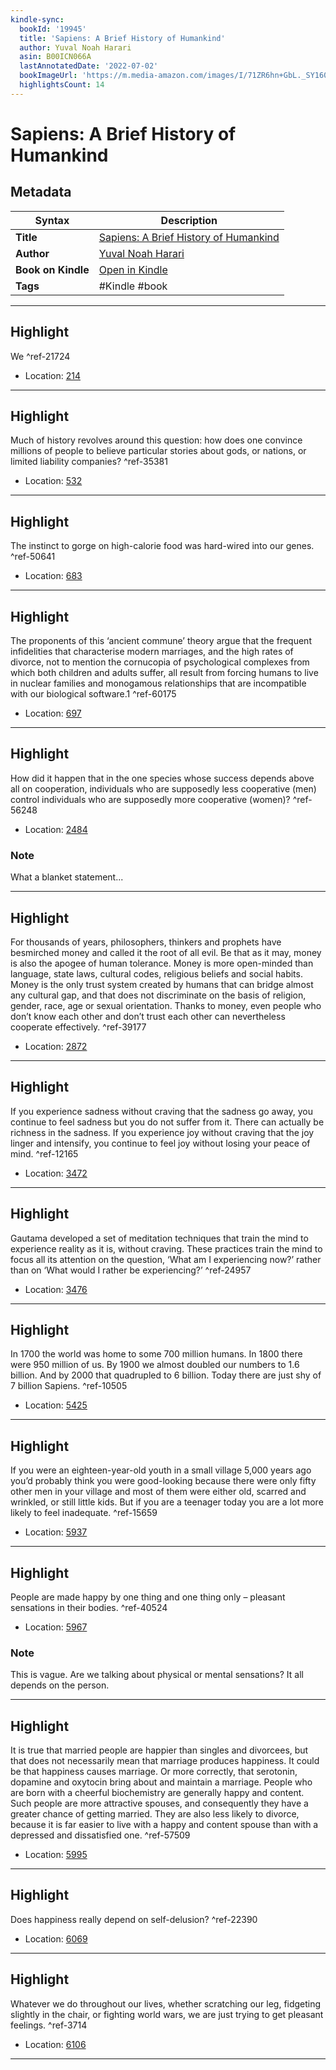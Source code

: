 ```yaml
---
kindle-sync:
  bookId: '19945'
  title: 'Sapiens: A Brief History of Humankind'
  author: Yuval Noah Harari
  asin: B00ICN066A
  lastAnnotatedDate: '2022-07-02'
  bookImageUrl: 'https://m.media-amazon.com/images/I/71ZR6hn+GbL._SY160.jpg'
  highlightsCount: 14
---
```

# Sapiens: A Brief History of Humankind

## Metadata

| Syntax | Description |
| ---------- | ---------- |
| **Title** | [Sapiens: A Brief History of Humankind](https://www.amazon.com/dp/B00ICN066A?&linkCode=ll1&tag=jwtwkm-20&language=en_US&ref_=as_li_ss_tl) |
| **Author** | [Yuval Noah Harari](https://www.amazon.com/Yuval-Noah-Harari/e/B00J21BCIW/ref=dp_byline_cont_ebooks_1) |
| **Book on Kindle** | <a href="kindle://book?action=open&asin=B00ICN066A" target="_blank">Open in Kindle</a> |
| **Tags** | #Kindle #book |

---

## Highlight

We ^ref-21724

- Location: [214](kindle://book?action=open&asin=B00ICN066A&location=214)

---
## Highlight

Much of history revolves around this question: how does one convince millions of people to believe particular stories about gods, or nations, or limited liability companies? ^ref-35381

- Location: [532](kindle://book?action=open&asin=B00ICN066A&location=532)

---
## Highlight

The instinct to gorge on high-calorie food was hard-wired into our genes. ^ref-50641

- Location: [683](kindle://book?action=open&asin=B00ICN066A&location=683)

---
## Highlight

The proponents of this ‘ancient commune’ theory argue that the frequent infidelities that characterise modern marriages, and the high rates of divorce, not to mention the cornucopia of psychological complexes from which both children and adults suffer, all result from forcing humans to live in nuclear families and monogamous relationships that are incompatible with our biological software.1 ^ref-60175

- Location: [697](kindle://book?action=open&asin=B00ICN066A&location=697)

---
## Highlight

How did it happen that in the one species whose success depends above all on cooperation, individuals who are supposedly less cooperative (men) control individuals who are supposedly more cooperative (women)? ^ref-56248

- Location: [2484](kindle://book?action=open&asin=B00ICN066A&location=2484)

### Note
What a blanket statement...

---
## Highlight

For thousands of years, philosophers, thinkers and prophets have besmirched money and called it the root of all evil. Be that as it may, money is also the apogee of human tolerance. Money is more open-minded than language, state laws, cultural codes, religious beliefs and social habits. Money is the only trust system created by humans that can bridge almost any cultural gap, and that does not discriminate on the basis of religion, gender, race, age or sexual orientation. Thanks to money, even people who don’t know each other and don’t trust each other can nevertheless cooperate effectively. ^ref-39177

- Location: [2872](kindle://book?action=open&asin=B00ICN066A&location=2872)

---
## Highlight

If you experience sadness without craving that the sadness go away, you continue to feel sadness but you do not suffer from it. There can actually be richness in the sadness. If you experience joy without craving that the joy linger and intensify, you continue to feel joy without losing your peace of mind. ^ref-12165

- Location: [3472](kindle://book?action=open&asin=B00ICN066A&location=3472)

---
## Highlight

Gautama developed a set of meditation techniques that train the mind to experience reality as it is, without craving. These practices train the mind to focus all its attention on the question, ‘What am I experiencing now?’ rather than on ‘What would I rather be experiencing?’ ^ref-24957

- Location: [3476](kindle://book?action=open&asin=B00ICN066A&location=3476)

---
## Highlight

In 1700 the world was home to some 700 million humans. In 1800 there were 950 million of us. By 1900 we almost doubled our numbers to 1.6 billion. And by 2000 that quadrupled to 6 billion. Today there are just shy of 7 billion Sapiens. ^ref-10505

- Location: [5425](kindle://book?action=open&asin=B00ICN066A&location=5425)

---
## Highlight

If you were an eighteen-year-old youth in a small village 5,000 years ago you’d probably think you were good-looking because there were only fifty other men in your village and most of them were either old, scarred and wrinkled, or still little kids. But if you are a teenager today you are a lot more likely to feel inadequate. ^ref-15659

- Location: [5937](kindle://book?action=open&asin=B00ICN066A&location=5937)

---
## Highlight

People are made happy by one thing and one thing only – pleasant sensations in their bodies. ^ref-40524

- Location: [5967](kindle://book?action=open&asin=B00ICN066A&location=5967)

### Note
This is vague. Are we talking about physical or mental sensations? It all depends on the person.

---
## Highlight

It is true that married people are happier than singles and divorcees, but that does not necessarily mean that marriage produces happiness. It could be that happiness causes marriage. Or more correctly, that serotonin, dopamine and oxytocin bring about and maintain a marriage. People who are born with a cheerful biochemistry are generally happy and content. Such people are more attractive spouses, and consequently they have a greater chance of getting married. They are also less likely to divorce, because it is far easier to live with a happy and content spouse than with a depressed and dissatisfied one. ^ref-57509

- Location: [5995](kindle://book?action=open&asin=B00ICN066A&location=5995)

---
## Highlight

Does happiness really depend on self-delusion? ^ref-22390

- Location: [6069](kindle://book?action=open&asin=B00ICN066A&location=6069)

---
## Highlight

Whatever we do throughout our lives, whether scratching our leg, fidgeting slightly in the chair, or fighting world wars, we are just trying to get pleasant feelings. ^ref-3714

- Location: [6106](kindle://book?action=open&asin=B00ICN066A&location=6106)

---
